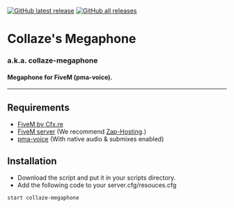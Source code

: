 [![GitHub latest release](https://img.shields.io/github/downloads/Collaze/collaze-megaphone/latest/total?label=latest-release&logo=GitHub)](https://github.com/Collaze/collaze-megaphone/releases/latest)
[![GitHub all releases](https://img.shields.io/github/downloads/Collaze/collaze-megaphone/total?label=all-releases&logo=GitHub)](https://github.com/Collaze/collaze-megaphone/releases)

# Collaze's Megaphone
### a.k.a. collaze-megaphone
#### Megaphone for FiveM (pma-voice).
---

## Requirements
- [FiveM by Cfx.re](https://fivem.net/)
- [FiveM server](https://docs.fivem.net/docs/server-manual/setting-up-a-server/) (We recommend [Zap-Hosting](https://zap-hosting.com/en/).)
- [pma-voice](https://github.com/AvarianKnight/pma-voice/) (With native audio & submixes enabled)

## Installation
- Download the script and put it in your scripts directory.
- Add the following code to your server.cfg/resouces.cfg
```
start collaze-megaphone
```
